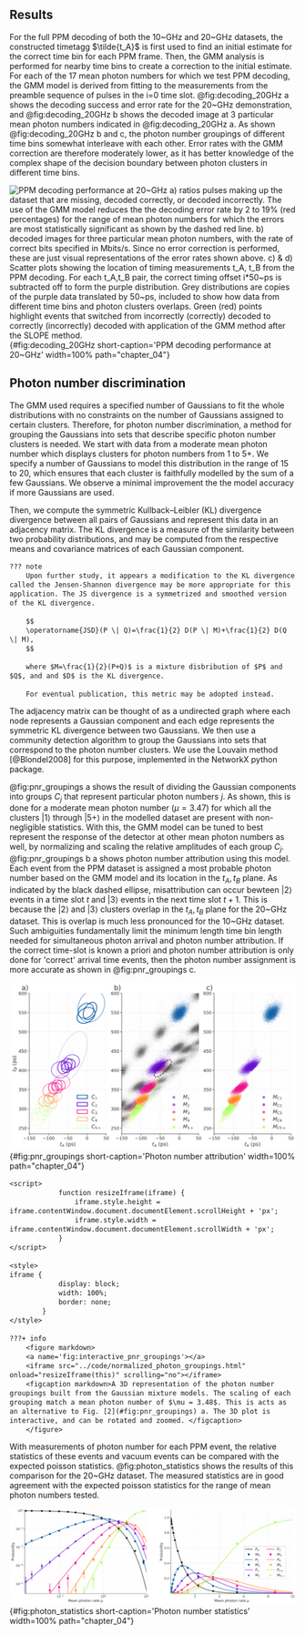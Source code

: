 ## Results

For the full PPM decoding of both the 10~GHz and 20~GHz datasets, the constructed timetagg $\tilde{t_A}$ is first used to find an initial estimate for the correct time bin for each PPM frame. Then, the GMM analysis is performed for nearby time bins to create a correction to the initial estimate. For each of the 17 mean photon numbers for which we test PPM decoding, the GMM model is derived from fitting to the measurements from the preamble sequence of pulses in the i=0 time slot. @fig:decoding_20GHz a shows the decoding success and error rate for the 20~GHz demonstration, and 
@fig:decoding_20GHz b shows the decoded image at 3 particular mean photon numbers indicated in @fig:decoding_20GHz a. As shown @fig:decoding_20GHz b and c, the photon number groupings of different time bins somewhat interleave with each other. Error rates with the GMM correction are therefore moderately lower, as it has better knowledge of the complex shape of the decision boundary between photon clusters in different time bins. 



![**PPM decoding performance at 20~GHz** a) ratios pulses making up the dataset that are missing, decoded correctly, or decoded incorrectly. The use of the GMM model reduces the the decoding error rate by 2 to 19% (red percentages) for the range of mean photon numbers for which the errors are most statistically significant as shown by the dashed red line. b) decoded images for three particular mean photon numbers, with the rate of correct bits specified in Mbits/s. Since no error correction is performed, these are just visual representations of the error rates shown above. c) & d) Scatter plots showing the location of timing measurements $t_A, t_B$ from the PPM decoding. For each $t_A,t_B$ pair, the correct timing offset $i*50~ps$ is subtracted off to form the purple distribution. Grey distributions are copies of the purple data translated by $50~ps$, included to show how data from different time bins and photon clusters overlaps. Green (red) points highlight events that switched from incorrectly (correctly) decoded to correctly (incorrectly) decoded with application of the GMM method after the SLOPE method.](./figs/ppm_decoding_20GHz_light.svg){#fig:decoding_20GHz short-caption='PPM decoding performance at 20~GHz' width=100% path="chapter_04"}

## Photon number discrimination

The GMM used requires a specified number of Gaussians to fit the whole distributions with no constraints on the number of Gaussians assigned to certain clusters. Therefore, for photon number discrimination, a method for grouping the Gaussians into sets that describe specific photon number clusters is needed. We start with data from a moderate mean photon number which displays clusters for photon numbers from 1 to 5+. We specify a number of Gaussians to model this distribution in the range of 15 to 20, which ensures that each cluster is faithfully modelled by the sum of a few Gaussians. We observe a minimal improvement the the model accuracy if more Gaussians are used. 

Then, we compute the symmetric Kullback–Leibler (KL) divergence divergence between all pairs of Gaussians and represent this data in an adjacency matrix. The KL divergence is a measure of the similarity between two probability distributions, and may be computed from the respective means and covariance matrices of each Gaussian component. 

```{=html}
??? note
    Upon further study, it appears a modification to the KL divergence called the Jensen-Shannon divergence may be more appropriate for this application. The JS divergence is a symmetrized and smoothed version of the KL divergence. 

    $$
    \operatorname{JSD}(P \| Q)=\frac{1}{2} D(P \| M)+\frac{1}{2} D(Q \| M),
    $$

    where $M=\frac{1}{2}(P+Q)$ is a mixture disbribution of $P$ and $Q$, and and $D$ is the KL divergence.

    For eventual publication, this metric may be adopted instead. 
```

The adjacency matrix can be thought of as a undirected graph where each node represents a Gaussian component and each edge represents the symmetric KL divergence between two Gaussians. We then use a community detection algorithm to group the Gaussians into sets that correspond to the photon number clusters. We use the Louvain method [@Blondel2008] for this purpose, implemented in the NetworkX python package. 

@fig:pnr_groupings a shows the result of dividing the Gaussian components into groups $C_j$ that represent particular photon numbers $j$. As shown, this is done for a moderate mean photon number ($\mu=3.47$) for which all the clusters $|1\rangle$ through $|5+\rangle$ in the modelled dataset are present with non-negligible statistics. With this, the GMM model can be tuned to best represent the response of the detector at other mean photon numbers as well, by normalizing and scaling the relative amplitudes of each group $C_j$. @fig:pnr_groupings b a shows photon number attribution using this model. Each event from the PPM dataset is assigned a most probable photon number based on the GMM model and its location in the $t_A, t_B$ plane.  As indicated by the black dashed ellipse, misattribution can occur bewteen $|2\rangle$ events in a time slot $t$ and $|3\rangle$ events in the next time slot $t+1$. This is because the $|2\rangle$ and $|3\rangle$ clusters overlap in the $t_A, t_B$ plane for the 20~GHz dataset. This is overlap is much less pronounced for the 10~GHz dataset. Such ambiguities fundamentally limit the minimum length time bin length needed for simultaneous photon arrival and photon number attribution. If the correct time-slot is known a priori and photon number attribution is only done for 'correct' arrival time events, then the photon number assignment is more accurate as shown in @fig:pnr_groupings c. 


![**Photon number attribution** a) Ellipses represent Gaussians whose sum models the detector response for specific mean photon numbers. Ellipse opacity represents the Gaussian weight in the mixture. b) Photon number attribution with the 20~GHz dataset. Grey distributions are copies of the colored data for timeslot $i$ translated by $50~ps$ to show overlap c) Photon numbers assignments only for events that fall into the correct time bin. ](./figs/pnr_resolved_arrival_time_groupings_light.svg){#fig:pnr_groupings short-caption='Photon number attribution' width=100% path="chapter_04"}

```{=html}
<script>
            function resizeIframe(iframe) {
                iframe.style.height = iframe.contentWindow.document.documentElement.scrollHeight + 'px';
                iframe.style.width = iframe.contentWindow.document.documentElement.scrollWidth + 'px';
            }
</script>

<style>
iframe {
            display: block;
            width: 100%;
            border: none;
        }
</style>

???+ info
    <figure markdown>
    <a name='fig:interactive_pnr_groupings'></a> 
    <iframe src="../code/normalized_photon_groupings.html" onload="resizeIframe(this)" scrolling="no"></iframe>
    <figcaption markdown>A 3D representation of the photon number groupings built from the Gaussian mixture models. The scaling of each grouping match a mean photon number of $\mu = 3.48$. This is acts as an alternative to Fig. [2](#fig:pnr_groupings) a. The 3D plot is interactive, and can be rotated and zoomed. </figcaption>
    </figure>
```

With measurements of photon number for each PPM event, the relative statistics of these events and vacuum events can be compared with the expected poisson statistics. @fig:photon_statistics shows the results of this comparison for the 20~GHz dataset. The measured statistics are in good agreement with the expected poisson statistics for the range of mean photon numbers tested.


![**Photon number statistics**  Measured ( markers $M_j$ ) photon statistics overlayed with expected poisson statistics ( lines $P_j$ ) for the range of photon numbers tested. a) uses log-log scale, b) uses linear scale. ](./figs/pnr_stats_light.svg){#fig:photon_statistics short-caption='Photon number statistics' width=100% path="chapter_04"}

<!-- to reactively change slider: -->
<!-- Bokeh.embed.index.p3095.layout.children._items[0].data.child_models[1].value = 200 -->